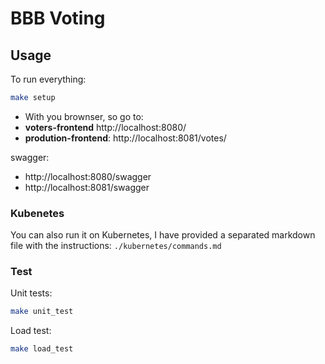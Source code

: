 # BBB Voting

## Usage
To run everything:
```bash
make setup
```

* With you brownser, so go to:
* **voters-frontend** http://localhost:8080/
* **prodution-frontend**: http://localhost:8081/votes/

swagger:
* http://localhost:8080/swagger
* http://localhost:8081/swagger

### Kubenetes

You can also run it on Kubernetes, I have provided a separated markdown file with the instructions: `./kubernetes/commands.md`

### Test
Unit tests:
```bash
make unit_test
```

Load test:
```bash
make load_test
```